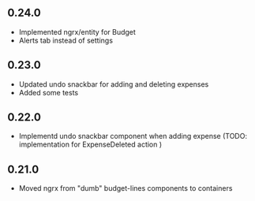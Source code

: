 ## 0.24.0
* Implemented ngrx/entity for Budget
* Alerts tab instead of settings

## 0.23.0
* Updated undo snackbar for adding and deleting expenses
* Added some tests

## 0.22.0
* Implementd undo snackbar component when adding expense (TODO: implementation for ExpenseDeleted action )

## 0.21.0

* Moved ngrx from "dumb" budget-lines components to containers